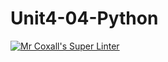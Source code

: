 # Unit4-04-Python
[![Mr Coxall's Super Linter](https://github.com/ICS3U-Programming-Patrice-P/Unit4-04-Python/workflows/Mr%20Coxall's%20Super%20Linter/badge.svg)](https://github.com/ICS3U-Programming-Patrice-P/Unit4-04-Python/actions/)
